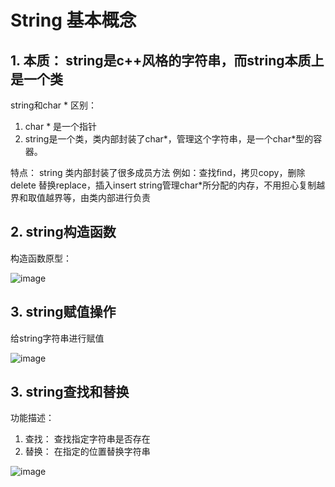 
# String 基本概念

## 1. 本质： string是c++风格的字符串，而string本质上是一个类

string和char * 区别：
1. char * 是一个指针
2. string是一个类，类内部封装了char*，管理这个字符串，是一个char*型的容器。

特点：
string 类内部封装了很多成员方法
例如：查找find，拷贝copy，删除delete 替换replace，插入insert
string管理char*所分配的内存，不用担心复制越界和取值越界等，由类内部进行负责

## 2. string构造函数

构造函数原型：

![image](https://user-images.githubusercontent.com/38579506/128685566-b00fc765-09ce-46b3-a99d-f5c4ce92196c.png)

## 3. string赋值操作

给string字符串进行赋值

![image](https://user-images.githubusercontent.com/38579506/128688747-e0704ade-9923-403f-9464-9b59dbe154d1.png)

## 3. string查找和替换

功能描述：
1. 查找： 查找指定字符串是否存在
2. 替换： 在指定的位置替换字符串

![image](https://user-images.githubusercontent.com/38579506/128692185-96111252-7699-4dd8-8ed2-043b67015ba3.png)

